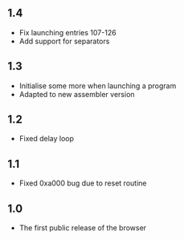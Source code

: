 ## 1.4

* Fix launching entries 107-126
* Add support for separators

## 1.3

* Initialise some more when launching a program
* Adapted to new assembler version

## 1.2

* Fixed delay loop

## 1.1

* Fixed 0xa000 bug due to reset routine

## 1.0

* The first public release of the browser
